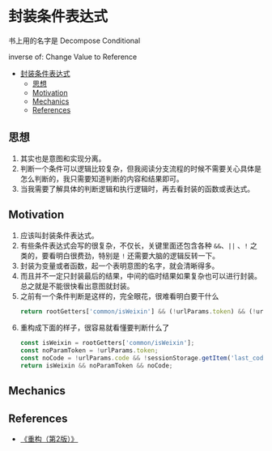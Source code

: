 # 封装条件表达式
书上用的名字是 Decompose Conditional

inverse of: Change Value to Reference


<!-- TOC -->

- [封装条件表达式](#封装条件表达式)
    - [思想](#思想)
    - [Motivation](#motivation)
    - [Mechanics](#mechanics)
    - [References](#references)

<!-- /TOC -->


## 思想
1. 其实也是意图和实现分离。
2. 判断一个条件可以逻辑比较复杂，但我阅读分支流程的时候不需要关心具体是怎么判断的，我只需要知道判断的内容和结果即可。
3. 当我需要了解具体的判断逻辑和执行逻辑时，再去看封装的函数或表达式。


## Motivation
1. 应该叫封装条件表达式。
2. 有些条件表达式会写的很复杂，不仅长，关键里面还包含各种 `&&`、`||` 、`!` 之类的，要看明白很费劲，特别是 `!` 还需要大脑的逻辑反转一下。
3. 封装为变量或者函数，起一个表明意图的名字，就会清晰得多。
4. 而且并不一定只封装最后的结果，中间的临时结果如果复杂也可以进行封装。总之就是不能很快看出意图就封装。
4. 之前有一个条件判断是这样的，完全眼花，很难看明白要干什么
    ```js
    return rootGetters['common/isWeixin'] && (!urlParams.token) && (!urlParams.code && !sessionStorage.getItem('last_code'));
    ```
5. 重构成下面的样子，很容易就看懂要判断什么了
    ```js
    const isWeixin = rootGetters['common/isWeixin'];
    const noParamToken = !urlParams.token;
    const noCode = !urlParams.code && !sessionStorage.getItem('last_code');
    return isWeixin && noParamToken && noCode;
    ```
    

## Mechanics


## References
* [《重构（第2版）》](https://book.douban.com/subject/33400354/)

